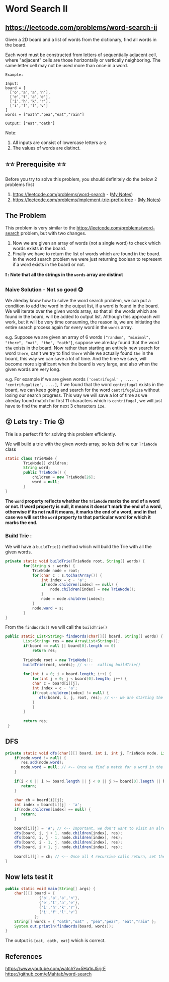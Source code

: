 # Word Search II
## https://leetcode.com/problems/word-search-ii

Given a 2D board and a list of words from the dictionary, find all words in the board.

Each word must be constructed from letters of sequentially adjacent cell, where "adjacent" cells are those horizontally or vertically neighboring. The same letter cell may not be used more than once in a word.

```
Example:

Input: 
board = [
  ['o','a','a','n'],
  ['e','t','a','e'],
  ['i','h','k','r'],
  ['i','f','l','v']
]
words = ["oath","pea","eat","rain"]

Output: ["eat","oath"]
```

Note:
1. All inputs are consist of lowercase letters a-z.
2. The values of words are distinct.

## ⭐️⭐️ Prerequisite ⭐️⭐️
Before you try to solve this problem, you should definitely do the below 2 problems first
1. https://leetcode.com/problems/word-search - ([My Notes](https://github.com/eMahtab/word-search "My Notes"))
2. https://leetcode.com/problems/implement-trie-prefix-tree - ([My Notes](https://github.com/eMahtab/implement-trie "My Notes"))

## The Problem
This problem is very similar to the https://leetcode.com/problems/word-search problem, but with two changes. 
1. Now we are given an array of words (not a single word) to check which words exists in the board.
2. Finally we have to return the list of words which are found in the board. In the word search problem we were just returning boolean to represent if a word exists in the board or not.

**❗️ : Note that all the strings in the `words` array are distinct**


### Naive Solution  - Not so good 😓

We alreday know how to solve the word search problem, we can put a condition to add the word in the output list, if a word is found in the board. We will iterate over the given words array, so that all the words which are found in the board, will be added to output list. Although this approach will work, but it will be very time consuming, the reason is, we are initiating the entire search process again for every word in the `words` array. 

e.g. Suppose we are given an array of 6 words `["random", "minimal", "there", "oat", "the", "oath"]`, suppose we alreday found that the word `the` exists in the board. Now rather than starting an entirely new search for word `there`, can't we try to find `there` while we actually found `the` in the board, this way we can save a lot of time. And the time we save, will become more significant when the board is very large, and also when the given words are very long.

e.g. For example if we are given words `['centrifugal' , .... , 'centrifugalize', ....]`, if we found that the word `centrifugal` exists in the board, we can keep going and search for the word `centrifugalize` without losing our search progress. This way we will save a lot of time as we alreday found match for first 11 characters which is `centrifugal`, we will just have to find the match for next 3 characters `ize`.


## 😮 Lets try : Trie 😮

Trie is a perfect fit for solving this problem efficiently.

We will build a trie with the given words array, so lets define our `TrieNode` class 

```java
static class TrieNode {
		TrieNode[] children;
		String word;
		public TrieNode() {
			children = new TrieNode[26];
			word = null;
		}
}
```
**The `word` property reflects whether the `TrieNode` marks the end of a word or not. If word property is null, it means it doesn't mark the end of a word, otherwise if its not null it means, it marks the end of a word, and in that case we will set the `word` property to that particular word for which it marks the end.**


### Build Trie :
We will have a `buildTrie()` method which will build the Trie with all the given words.

```java
private static void buildTrie(TrieNode root, String[] words) {
		for(String s : words) {
			TrieNode node = root;
			for(char c : s.toCharArray()) {
				int index = c - 'a';
				if(node.children[index] == null) {
					node.children[index] = new TrieNode();
				}
				node = node.children[index];
			}
			node.word = s;
		}
}
```

From the `findWords()` we will call the `buildTrie()`

```java
public static List<String> findWords(char[][] board, String[] words) {
        List<String> res = new ArrayList<String>();
        if(board == null || board[0].length == 0)
        	return res;
        
        TrieNode root = new TrieNode();
        buildTrie(root, words); // <---  calling buildTrie()
        
        for(int i = 0; i < board.length; i++) {
            for(int j = 0; j < board[0].length; j++) {
        	char c = board[i][j];
        	int index = c - 'a';
        	if(root.children[index] != null) {
        	   dfs(board, i, j, root, res); // <-- we are starting the search when first letter is matched
        	}
            }
        }
        
        return res;
 }
```

## DFS

```java
private static void dfs(char[][] board, int i, int j, TrieNode node, List<String> res) {
	if(node.word != null) {
	   res.add(node.word);
	   node.word = null; // <-- Once we find a match for a word in the board, we don't stop the search.
	}
		
	if(i < 0 || i >= board.length || j < 0 || j >= board[0].length || board[i][j] == '#') {
	   return;
	}
		
	char ch = board[i][j];
	int index = board[i][j] - 'a';
	if(node.children[index] == null) {
	   return;
	}
		
	board[i][j] = '#'; // <-- Important, we don't want to visit an already visited cell
	dfs(board, i, j + 1, node.children[index], res);
	dfs(board, i, j - 1, node.children[index], res);
	dfs(board, i - 1, j, node.children[index], res);
	dfs(board, i + 1, j, node.children[index], res);
		
	board[i][j] = ch; // <-- Once all 4 recursive calls return, set the original value
}
```

## Now lets test it 

```java
public static void main(String[] args) {
	char[][] board = {
			   {'o','a','a','n'},
 			   {'e','t','a','e'},
			   {'i','h','k','r'},
			   {'i','f','l','v'}
		     };
	String[] words = { "oath","oat" , "pea","pear", "eat","rain" };
	System.out.println(findWords(board, words));
}
```
The output is `[oat, oath, eat]` which is correct.

## References
https://www.youtube.com/watch?v=5Ha1nJ5rjrE
https://github.com/eMahtab/word-search
